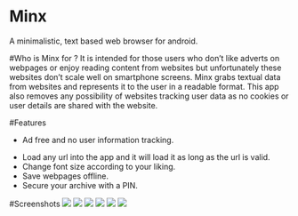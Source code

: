 # Minx
A minimalistic, text based web browser for android.

#Who is Minx for ?
It is intended for those users who don’t like adverts on webpages or enjoy reading content from websites but unfortunately these websites don’t scale well on smartphone screens. Minx grabs textual data from websites and represents it to the user in a readable format. This app also removes any possibility of websites tracking user data as no cookies or user details are shared with the website.

#Features
* Ad free and no user information tracking.
+ Load any url into the app and it will load it as long as the url is valid.
+ Change font size according to your liking.
+ Save webpages offline.
+ Secure your archive with a PIN.

#Screenshots
![](https://lh3.googleusercontent.com/Di5uZK0e9eWvWCzLVQ46DgqLrrniiAM-WKxHz1YnWw9oVggwHPf5BM7BSwnUu7nSmQ=h900-rw)
![](https://lh3.googleusercontent.com/Lj921COnloZt_JWOsCdBQlapvqIDE3UhheVE39FZ2lcBG1XLDFlNmB9HrXDT_Io7BA=h900-rw)
![](https://lh3.googleusercontent.com/7VYVwBPdIIA0kYYx7TBv1nYqQL0-Rmh4TywFHuBT5uhziMzUIKMcFicCGc83zn0_3g=h900-rw)
![](https://lh3.googleusercontent.com/Xknt4ot54VZ7WIcv7ETU0en-H5Ld7dOl8cOD-TPSiV8_yGHP5h68AFaGPQP0s09GHhk=h900-rw)
![](https://lh3.googleusercontent.com/PEr6BIJivSGP5Ae6FBIPIxnstjm1iIgGrq6AxvtHMeRh1NE5aoHY4X_Y5Yrekiz6QNU=h900-rw)
![](https://lh3.googleusercontent.com/x5nGu-cYQ9hBFJAYP1jgyvMovsYEmuKS8dfhzDd_ZNZpd3BY17Z9kOVG3yIP5duM18A=h900-rw)
